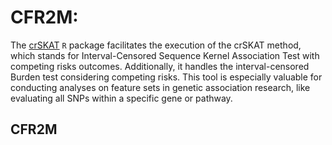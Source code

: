 CFR2M:
================

The [crSKAT](https://github.com/zhichaoxu04/crSKAT) `R` package facilitates the execution of the crSKAT method, which stands for Interval-Censored Sequence Kernel Association Test with competing risks outcomes. Additionally, it handles the interval-censored Burden test considering competing risks. This tool is especially valuable for conducting analyses on feature sets in genetic association research, like evaluating all SNPs within a specific gene or pathway.

## CFR2M

